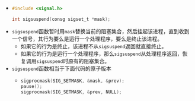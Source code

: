 - ```c
  #include <signal.h>
  
  int sigsuspend(consg sigset_t *mask);
  ```
- `sigsuspend`函数暂时用`mask`替换当前的阻塞集合，然后挂起该进程，直到收到一个信号，其行为要么是运行一个处理程序，要么是终止该进程。
	- 如果它的行为是终止，该进程不从`sigsuspend`返回就直接终止。
	- 如果它的行为是运行一个处理程序，那么`sigsuspend`从处理程序返回，恢复调用`sigsuspend`时原有的阻塞集合。
- `sigsuspend`函数相当于下面代码的原子版本
	- ```C
	  sigprocmask(SIG_SETMASK, &mask, &prev);
	  pause();
	  sigprocmask(SIG_SETMASK, &prev, NULL);
	  ```